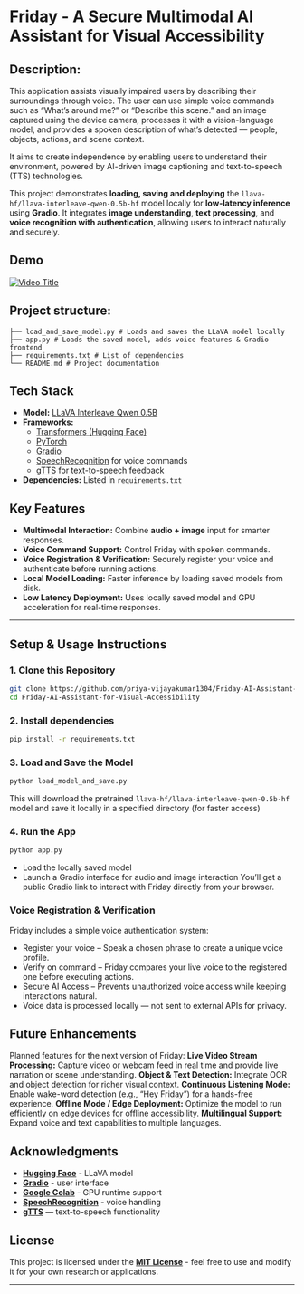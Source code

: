 # Friday - A Secure Multimodal AI Assistant for Visual Accessibility

## Description:
This application assists visually impaired users by describing their surroundings through voice. The user can use simple voice commands such as “What’s around me?” or “Describe this scene.” and an image captured using the device camera, processes it with a vision-language model, and provides a spoken description of what’s detected — people, objects, actions, and scene context.

It aims to create independence by enabling users to understand their environment, powered by AI-driven image captioning and text-to-speech (TTS) technologies.

This project demonstrates **loading, saving and deploying** the `llava-hf/llava-interleave-qwen-0.5b-hf` model locally for **low-latency inference** using **Gradio**. It integrates **image understanding**, **text processing**, and **voice recognition with authentication**, allowing users to interact naturally and securely.

## Demo

[![Video Title](https://img.youtube.com/vi/4nwuTbgo8pY/0.jpg)](https://www.youtube.com/watch?v=4nwuTbgo8pY)

## Project structure:
```
├── load_and_save_model.py # Loads and saves the LLaVA model locally
├── app.py # Loads the saved model, adds voice features & Gradio frontend
├── requirements.txt # List of dependencies
└── README.md # Project documentation
```
## Tech Stack

- **Model:** [LLaVA Interleave Qwen 0.5B](https://huggingface.co/llava-hf/llava-interleave-qwen-0.5b-hf)  
- **Frameworks:**  
  - [Transformers (Hugging Face)](https://github.com/huggingface/transformers)  
  - [PyTorch](https://pytorch.org/)  
  - [Gradio](https://gradio.app/)
  - [SpeechRecognition](https://pypi.org/project/SpeechRecognition/) for voice commands  
  - [gTTS](https://pypi.org/project/gTTS/) for text-to-speech feedback   
- **Dependencies:** Listed in `requirements.txt`

## Key Features

- **Multimodal Interaction:** Combine **audio + image** input for smarter responses.  
- **Voice Command Support:** Control Friday with spoken commands.  
- **Voice Registration & Verification:** Securely register your voice and authenticate before running actions.  
- **Local Model Loading:** Faster inference by loading saved models from disk.  
- **Low Latency Deployment:** Uses locally saved model and GPU acceleration for real-time responses.  

---

##  Setup & Usage Instructions

### 1. Clone this Repository
```bash
git clone https://github.com/priya-vijayakumar1304/Friday-AI-Assistant-for-Visual-Accessibility.git
cd Friday-AI-Assistant-for-Visual-Accessibility
```
### 2. Install dependencies
```bash
pip install -r requirements.txt
```
### 3. Load and Save the Model
```bash
python load_model_and_save.py
```
This will download the pretrained `llava-hf/llava-interleave-qwen-0.5b-hf` model and save it locally in a specified directory (for faster access)

### 4. Run the App
```bash
python app.py
```
- Load the locally saved model
- Launch a Gradio interface for audio and image interaction
You’ll get a public Gradio link to interact with Friday directly from your browser.

### Voice Registration & Verification
Friday includes a simple voice authentication system:
- Register your voice – Speak a chosen phrase to create a unique voice profile.
- Verify on command – Friday compares your live voice to the registered one before executing actions.
- Secure AI Access – Prevents unauthorized voice access while keeping interactions natural.
- Voice data is processed locally — not sent to external APIs for privacy.

## Future Enhancements
Planned features for the next version of Friday:
**Live Video Stream Processing:** Capture video or webcam feed in real time and provide live narration or scene understanding.
**Object & Text Detection:** Integrate OCR and object detection for richer visual context.
**Continuous Listening Mode:** Enable wake-word detection (e.g., “Hey Friday”) for a hands-free experience.
**Offline Mode / Edge Deployment:** Optimize the model to run efficiently on edge devices for offline accessibility.
**Multilingual Support:** Expand voice and text capabilities to multiple languages.

## Acknowledgments

- **[Hugging Face](https://huggingface.co)** - LLaVA model  
- **[Gradio](https://gradio.app)** - user interface  
- **[Google Colab](https://colab.research.google.com)** - GPU runtime support  
- **[SpeechRecognition](https://pypi.org/project/SpeechRecognition/)** - voice handling
- **[gTTS](https://pypi.org/project/gTTS/)** — text-to-speech functionality

 ## License

This project is licensed under the [**MIT License**](https://opensource.org/licenses/MIT) - feel free to use and modify it for your own research or applications.

---

